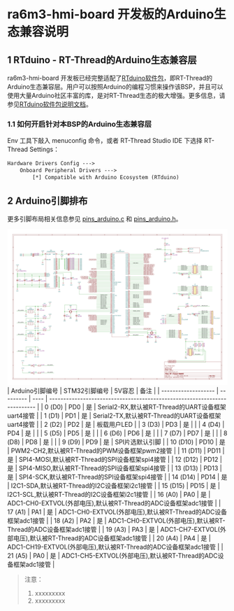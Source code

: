 # ra6m3-hmi-board 开发板的Arduino生态兼容说明

## 1 RTduino - RT-Thread的Arduino生态兼容层

ra6m3-hmi-board 开发板已经完整适配了[RTduino软件包](https://github.com/RTduino/RTduino)，即RT-Thread的Arduino生态兼容层。用户可以按照Arduino的编程习惯来操作该BSP，并且可以使用大量Arduino社区丰富的库，是对RT-Thread生态的极大增强。更多信息，请参见[RTduino软件包说明文档](https://github.com/RTduino/RTduino)。

### 1.1 如何开启针对本BSP的Arduino生态兼容层

Env 工具下敲入 menuconfig 命令，或者 RT-Thread Studio IDE 下选择 RT-Thread Settings：

```Kconfig
Hardware Drivers Config --->
    Onboard Peripheral Drivers --->
        [*] Compatible with Arduino Ecosystem (RTduino)
```

## 2 Arduino引脚排布

更多引脚布局相关信息参见 [pins_arduino.c](pins_arduino.c) 和 [pins_arduino.h](pins_arduino.h)。

![-pinout](-pinout.jpg)
| Arduino引脚编号  | STM32引脚编号 | 5V容忍 | 备注  |
| ------------------- | --------- | ---- | ------------------------------------------------------------------------- |
| 0 (D0) | PD0 | 是 | Serial2-RX,默认被RT-Thread的UART设备框架uart4接管 |
| 1 (D1) | PD1 | 是 | Serial2-TX,默认被RT-Thread的UART设备框架uart4接管 |
| 2 (D2) | PD2 | 是 | 板载用户LED |
| 3 (D3) | PD3 | 是 |  |
| 4 (D4) | PD4 | 是 |  |
| 5 (D5) | PD5 | 是 |  |
| 6 (D6) | PD6 | 是 |  |
| 7 (D7) | PD7 | 是 |  |
| 8 (D8) | PD8 | 是 |  |
| 9 (D9) | PD9 | 是 | SPI片选默认引脚 |
| 10 (D10) | PD10 | 是 | PWM2-CH2,默认被RT-Thread的PWM设备框架pwm2接管 |
| 11 (D11) | PD11 | 是 | SPI4-MOSI,默认被RT-Thread的SPI设备框架spi4接管 |
| 12 (D12) | PD12 | 是 | SPI4-MISO,默认被RT-Thread的SPI设备框架spi4接管 |
| 13 (D13) | PD13 | 是 | SPI4-SCK,默认被RT-Thread的SPI设备框架spi4接管 |
| 14 (D14) | PD14 | 是 | I2C1-SDA,默认被RT-Thread的I2C设备框架i2c1接管 |
| 15 (D15) | PD15 | 是 | I2C1-SCL,默认被RT-Thread的I2C设备框架i2c1接管 |
| 16 (A0) | PA0 | 是 | ADC1-CH0-EXTVOL(外部电压),默认被RT-Thread的ADC设备框架adc1接管 |
| 17 (A1) | PA1 | 是 | ADC1-CH0-EXTVOL(外部电压),默认被RT-Thread的ADC设备框架adc1接管 |
| 18 (A2) | PA2 | 是 | ADC1-CH0-EXTVOL(外部电压),默认被RT-Thread的ADC设备框架adc1接管 |
| 19 (A3) | PA3 | 是 | ADC1-CH7-EXTVOL(外部电压),默认被RT-Thread的ADC设备框架adc1接管 |
| 20 (A4) | PA4 | 是 | ADC1-CH19-EXTVOL(外部电压),默认被RT-Thread的ADC设备框架adc1接管 |
| 21 (A5) | PA0 | 是 | ADC1-CH5-EXTVOL(外部电压),默认被RT-Thread的ADC设备框架adc1接管 |

> 注意：
>
> 1. xxxxxxxxx
> 2. xxxxxxxxx
